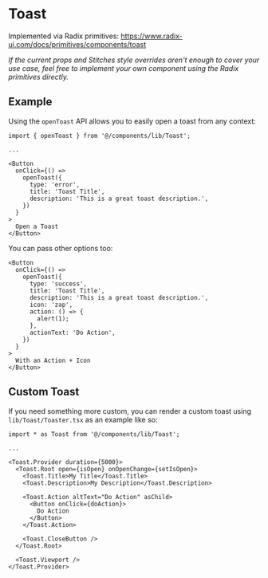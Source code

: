 # Toast

Implemented via Radix primitives: https://www.radix-ui.com/docs/primitives/components/toast

_If the current props and Stitches style overrides aren't enough to cover your use case, feel free to implement your own component using the Radix primitives directly._

## Example

Using the `openToast` API allows you to easily open a toast from any context:

```tsx
import { openToast } from '@/components/lib/Toast';

...

<Button
  onClick={() =>
    openToast({
      type: 'error',
      title: 'Toast Title',
      description: 'This is a great toast description.',
    })
  }
>
  Open a Toast
</Button>
```

You can pass other options too:

```tsx
<Button
  onClick={() =>
    openToast({
      type: 'success',
      title: 'Toast Title',
      description: 'This is a great toast description.',
      icon: 'zap',
      action: () => {
        alert(1);
      },
      actionText: 'Do Action',
    })
  }
>
  With an Action + Icon
</Button>
```

## Custom Toast

If you need something more custom, you can render a custom toast using `lib/Toast/Toaster.tsx` as an example like so:

```tsx
import * as Toast from '@/components/lib/Toast';

...

<Toast.Provider duration={5000}>
  <Toast.Root open={isOpen} onOpenChange={setIsOpen}>
    <Toast.Title>My Title</Toast.Title>
    <Toast.Description>My Description</Toast.Description>

    <Toast.Action altText="Do Action" asChild>
      <Button onClick={doAction}>
        Do Action
      </Button>
    </Toast.Action>

    <Toast.CloseButton />
  </Toast.Root>

  <Toast.Viewport />
</Toast.Provider>
```
